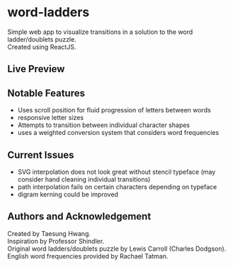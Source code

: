 # word-ladders

Simple web app to visualize transitions in a solution to the word ladder/doublets puzzle.\
Created using ReactJS.

## Live Preview
<WIP>

## Notable Features
* Uses scroll position for fluid progression of letters between words
* responsive letter sizes
* Attempts to transition between individual character shapes
* uses a weighted conversion system that considers word frequencies

## Current Issues
* SVG interpolation does not look great without stencil typeface (may consider hand cleaning individual transitions)
* path interpolation fails on certain characters depending on typeface
* digram kerning could be improved

## Authors and Acknowledgement
Created by Taesung Hwang.\
Inspiration by Professor Shindler.\
Original word ladders/doublets puzzle by Lewis Carroll (Charles Dodgson).\
English word frequencies provided by Rachael Tatman.
